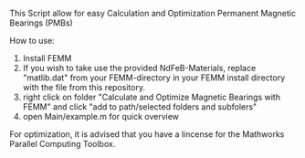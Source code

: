 
This Script allow for easy Calculation and Optimization Permanent Magnetic Bearings (PMBs)

How to use:

1. Install FEMM
2. If you wish to take use the provided NdFeB-Materials, replace "matlib.dat" from your FEMM-directory in your FEMM install directory with the file from this repository.
3. right click on folder "Calculate and Optimize Magnetic Bearings with FEMM" and click "add to path/selected folders and subfolers"
4. open Main/example.m for quick overview


For optimization, it is advised that you have a lincense for the Mathworks Parallel Computing Toolbox. 

